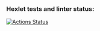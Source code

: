 ### Hexlet tests and linter status:
[![Actions Status](https://github.com/NikVin2512/fullstack-javascript-project-44/actions/workflows/hexlet-check.yml/badge.svg)](https://github.com/NikVin2512/fullstack-javascript-project-44/actions)